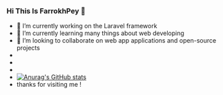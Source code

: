 ### Hi This Is FarrokhPey  👋
- 🔭 I’m currently working on the Laravel framework
- 🌱 I’m currently learning many things about web developing 
- 👯 I’m looking to collaborate on web app applications and open-source projects
- 
- 
- 
- 
  [![Anurag's GitHub stats](https://github-readme-stats.vercel.app/api?username=farrokhPeyGhayyem)](https://github.com/anuraghazra/github-readme-stats)
- thanks for visiting me !
<!--
**farrokhPeyGhayyem/farrokhPeyGhayyem** is a ✨ _special_ ✨ repository because its `README.md` (this file) appears on your GitHub profile.

Here are some ideas to get you started:

- 🔭 I’m currently working on ...
- 🌱 I’m currently learning ...
- 👯 I’m looking to collaborate on ...
- 🤔 I’m looking for help with ...
- 💬 Ask me about ...
- 📫 How to reach me: ...
- 😄 Pronouns: ...
- ⚡ Fun fact: ...
-->
